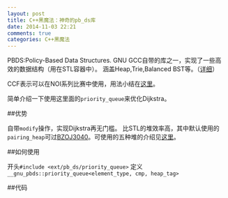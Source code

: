 ```yaml
---
layout: post
title: C++黑魔法：神奇的pb_ds库
date: 2014-11-03 22:21
comments: true
categories: C++黑魔法
---
```


PBDS:Policy-Based Data Structures.
GNU GCC自带的库之一，实现了一些高效的数据结构（用在STL容器中）。
涵盖Heap,Trie,Balanced BST等。（[详细](https://gcc.gnu.org/onlinedocs/libstdc%2B%2B/ext/pb_ds/)）

CCF表示可以在NOI系列比赛中使用，用法小结在[这里](http://tieba.baidu.com/p/1953796498)。

简单介绍一下使用这里面的`priority_queue`来优化Dijkstra。

##优势

自带`modify`操作，实现Dijkstra再无门槛。
比STL的堆效率高，其中默认使用的`pairing_heap`可过[BZOJ3040](http://www.lydsy.com/JudgeOnline/problem.php?id=3040)。可使用的五种堆的介绍见[这里](http://tieba.baidu.com/p/2215390730)。

##如何使用

开头`#include <ext/pb_ds/priority_queue>`
定义`__gnu_pbds::priority_queue<element_type, cmp, heap_tag>`

##代码

<script src="https://gist.github.com/footoredo/e34d824d7f009cc9ff60.js"></script>
